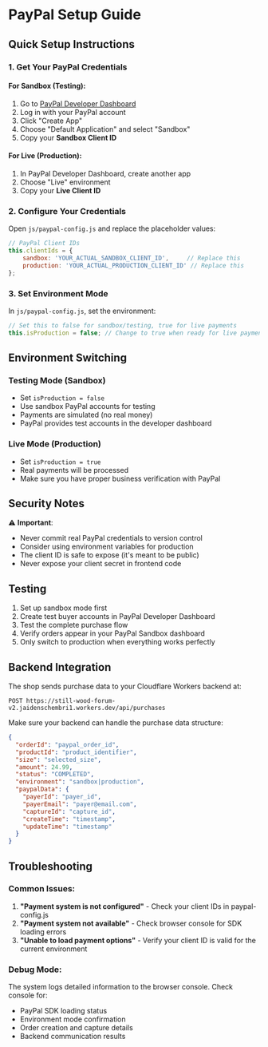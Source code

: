 # PayPal Setup Guide

## Quick Setup Instructions

### 1. Get Your PayPal Credentials

#### For Sandbox (Testing):
1. Go to [PayPal Developer Dashboard](https://developer.paypal.com/)
2. Log in with your PayPal account
3. Click "Create App" 
4. Choose "Default Application" and select "Sandbox"
5. Copy your **Sandbox Client ID**

#### For Live (Production):
1. In PayPal Developer Dashboard, create another app
2. Choose "Live" environment 
3. Copy your **Live Client ID**

### 2. Configure Your Credentials

Open `js/paypal-config.js` and replace the placeholder values:

```javascript
// PayPal Client IDs
this.clientIds = {
    sandbox: 'YOUR_ACTUAL_SANDBOX_CLIENT_ID',     // Replace this
    production: 'YOUR_ACTUAL_PRODUCTION_CLIENT_ID' // Replace this
};
```

### 3. Set Environment Mode

In `js/paypal-config.js`, set the environment:

```javascript
// Set this to false for sandbox/testing, true for live payments
this.isProduction = false; // Change to true when ready for live payments
```

## Environment Switching

### Testing Mode (Sandbox)
- Set `isProduction = false`
- Use sandbox PayPal accounts for testing
- Payments are simulated (no real money)
- PayPal provides test accounts in the developer dashboard

### Live Mode (Production)  
- Set `isProduction = true`
- Real payments will be processed
- Make sure you have proper business verification with PayPal

## Security Notes

⚠️ **Important**: 
- Never commit real PayPal credentials to version control
- Consider using environment variables for production
- The client ID is safe to expose (it's meant to be public)
- Never expose your client secret in frontend code

## Testing

1. Set up sandbox mode first
2. Create test buyer accounts in PayPal Developer Dashboard  
3. Test the complete purchase flow
4. Verify orders appear in your PayPal Sandbox dashboard
5. Only switch to production when everything works perfectly

## Backend Integration

The shop sends purchase data to your Cloudflare Workers backend at:
```
POST https://still-wood-forum-v2.jaidenschembri1.workers.dev/api/purchases
```

Make sure your backend can handle the purchase data structure:
```json
{
  "orderId": "paypal_order_id",
  "productId": "product_identifier", 
  "size": "selected_size",
  "amount": 24.99,
  "status": "COMPLETED",
  "environment": "sandbox|production",
  "paypalData": {
    "payerId": "payer_id",
    "payerEmail": "payer@email.com",
    "captureId": "capture_id",
    "createTime": "timestamp",
    "updateTime": "timestamp"
  }
}
```

## Troubleshooting

### Common Issues:
1. **"Payment system is not configured"** - Check your client IDs in paypal-config.js
2. **"Payment system not available"** - Check browser console for SDK loading errors
3. **"Unable to load payment options"** - Verify your client ID is valid for the current environment

### Debug Mode:
The system logs detailed information to the browser console. Check console for:
- PayPal SDK loading status
- Environment mode confirmation  
- Order creation and capture details
- Backend communication results 